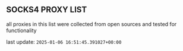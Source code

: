 ## SOCKS4 PROXY LIST

all proxies in this list were collected from open sources and tested for functionality

last update: `2025-01-06 16:51:45.391027+00:00`